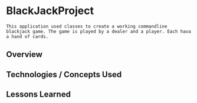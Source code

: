# BlackJackProject
	This application used classes to create a working commandline blackjack game. The game is played by a dealer and a player. Each hava a hand of cards.


## Overview






## Technologies / Concepts Used






## Lessons Learned



